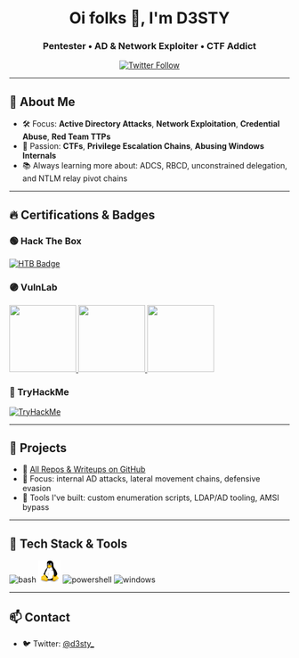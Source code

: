 <h1 align="center">Oi folks 👋, I'm D3STY</h1>
<h3 align="center">Pentester • AD & Network Exploiter • CTF Addict</h3>

<p align="center">
  <a href="https://twitter.com/d3sty_" target="_blank">
    <img src="https://img.shields.io/twitter/follow/d3sty_?logo=twitter&style=for-the-badge" alt="Twitter Follow">
  </a>
</p>

---

## 🧠 About Me

- 🛠️ Focus: **Active Directory Attacks**, **Network Exploitation**, **Credential Abuse**, **Red Team TTPs**
- 👾 Passion: **CTFs**, **Privilege Escalation Chains**, **Abusing Windows Internals**
- 📚 Always learning more about: ADCS, RBCD, unconstrained delegation, and NTLM relay pivot chains

---

## 🔥 Certifications & Badges

### 🟢 Hack The Box
<a href="https://academy.hackthebox.com/achievement/badge/2398ccc5-3d6e-11f0-bcfd-bea50ffe6cb4" target="_blank" rel="noreferrer">
  <img src="https://academy.hackthebox.com/storage/badges/ce43a59d097ba2a96ea9617d47bc7eeb/logo.png" alt="HTB Badge" width="120" height="120">
</a>

### 🟣 VulnLab
<div align="left">
  <a href="https://api.eu.badgr.io/public/assertions/GS4HK1OdQXKiZnIy7vsRlA">
    <img src="https://media.eu.badgr.com/uploads/badges/assertion-GS4HK1OdQXKiZnIy7vsRlA.png" width="120" height="120">
  </a>
  <a href="https://api.eu.badgr.io/public/assertions/ZoQ92IaQS16g6ItAJ6UCvg">
    <img src="https://media.eu.badgr.com/uploads/badges/assertion-ZoQ92IaQS16g6ItAJ6UCvg.png" width="120" height="120">
  </a>
  <a href="https://api.eu.badgr.io/public/assertions/2MTFqZVPSvuqap7eeI3_hQ">
    <img src="https://media.eu.badgr.com/uploads/badges/assertion-2MTFqZVPSvuqap7eeI3_hQ.png" width="120" height="120">
  </a>
</div>

### 🔴 TryHackMe
<a href="https://tryhackme.com/p/D3STY" target="_blank" rel="noreferrer">
  <img src="https://tryhackme-badges.s3.amazonaws.com/D3STY.png" alt="TryHackMe">
</a>

---

## 📂 Projects

- 🔗 [All Repos & Writeups on GitHub](https://github.com/D3STY)
- 🔬 Focus: internal AD attacks, lateral movement chains, defensive evasion
- 🧰 Tools I've built: custom enumeration scripts, LDAP/AD tooling, AMSI bypass

---

## 🧰 Tech Stack & Tools

<p align="left">
  <img src="https://www.vectorlogo.zone/logos/gnu_bash/gnu_bash-icon.svg" alt="bash" width="40" height="40"/>
  <img src="https://raw.githubusercontent.com/devicons/devicon/master/icons/linux/linux-original.svg" alt="linux" width="40" height="40"/>
  <img src="https://www.svgrepo.com/show/473762/powershell.svg" alt="powershell" width="40" height="40"/>
  <img src="https://www.vectorlogo.zone/logos/microsoft/microsoft-icon.svg" alt="windows" width="40" height="40"/>
</p>

---

## 📫 Contact

- 🐦 Twitter: [@d3sty_](https://twitter.com/d3sty_)
